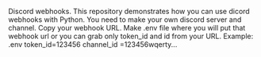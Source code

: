 Discord webhooks. This repository demonstrates how you can use dicord webhooks with Python. 
You need to make your own discord server and channel. Copy your webhook URL. Make .env file where you will put that webhook url or you can grab only token_id and id from your URL.
Example: .env
token_id=123456
channel_id =123456wqerty...
